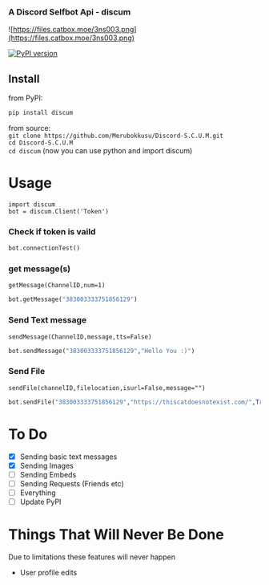 ### A Discord Selfbot Api - discum

![https://files.catbox.moe/3ns003.png](https://files.catbox.moe/3ns003.png)

[![PyPI version](https://badge.fury.io/py/discum.svg)](https://badge.fury.io/py/discum)


## Install
from PyPI:      
```python
pip install discum 
```
     
from source:        
`git clone https://github.com/Merubokkusu/Discord-S.C.U.M.git`    
`cd Discord-S.C.U.M`     
`cd discum` (now you can use python and import discum)   

# Usage

`import discum`      
`bot = discum.Client('Token')`     

### Check if token is vaild
```python
bot.connectionTest()
```
### get message(s)
```getMessage(ChannelID,num=1)```
```python
bot.getMessage("383003333751856129")
```

### Send Text message
```sendMessage(ChannelID,message,tts=False)```
```python
bot.sendMessage("383003333751856129","Hello You :)")
```
### Send File
```sendFile(channelID,filelocation,isurl=False,message="")```
```python
bot.sendFile("383003333751856129","https://thiscatdoesnotexist.com/",True)
```

# To Do
- [x] Sending basic text messages
- [X] Sending Images
- [ ] Sending Embeds
- [ ] Sending Requests (Friends etc)
- [ ] Everything
- [ ] Update PyPI

# Things That Will Never Be Done
Due to limitations these features will never happen
* User profile edits

